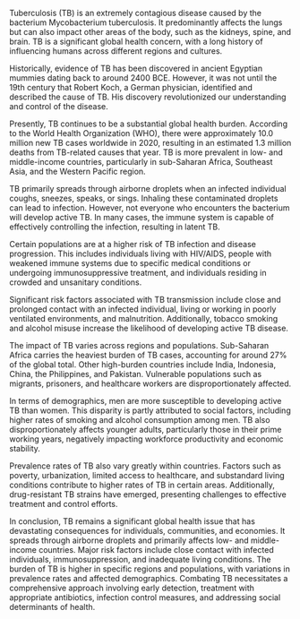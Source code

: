 Tuberculosis (TB) is an extremely contagious disease caused by the bacterium Mycobacterium tuberculosis. It predominantly affects the lungs but can also impact other areas of the body, such as the kidneys, spine, and brain. TB is a significant global health concern, with a long history of influencing humans across different regions and cultures.

Historically, evidence of TB has been discovered in ancient Egyptian mummies dating back to around 2400 BCE. However, it was not until the 19th century that Robert Koch, a German physician, identified and described the cause of TB. His discovery revolutionized our understanding and control of the disease.

Presently, TB continues to be a substantial global health burden. According to the World Health Organization (WHO), there were approximately 10.0 million new TB cases worldwide in 2020, resulting in an estimated 1.3 million deaths from TB-related causes that year. TB is more prevalent in low- and middle-income countries, particularly in sub-Saharan Africa, Southeast Asia, and the Western Pacific region.

TB primarily spreads through airborne droplets when an infected individual coughs, sneezes, speaks, or sings. Inhaling these contaminated droplets can lead to infection. However, not everyone who encounters the bacterium will develop active TB. In many cases, the immune system is capable of effectively controlling the infection, resulting in latent TB.

Certain populations are at a higher risk of TB infection and disease progression. This includes individuals living with HIV/AIDS, people with weakened immune systems due to specific medical conditions or undergoing immunosuppressive treatment, and individuals residing in crowded and unsanitary conditions.

Significant risk factors associated with TB transmission include close and prolonged contact with an infected individual, living or working in poorly ventilated environments, and malnutrition. Additionally, tobacco smoking and alcohol misuse increase the likelihood of developing active TB disease.

The impact of TB varies across regions and populations. Sub-Saharan Africa carries the heaviest burden of TB cases, accounting for around 27% of the global total. Other high-burden countries include India, Indonesia, China, the Philippines, and Pakistan. Vulnerable populations such as migrants, prisoners, and healthcare workers are disproportionately affected.

In terms of demographics, men are more susceptible to developing active TB than women. This disparity is partly attributed to social factors, including higher rates of smoking and alcohol consumption among men. TB also disproportionately affects younger adults, particularly those in their prime working years, negatively impacting workforce productivity and economic stability.

Prevalence rates of TB also vary greatly within countries. Factors such as poverty, urbanization, limited access to healthcare, and substandard living conditions contribute to higher rates of TB in certain areas. Additionally, drug-resistant TB strains have emerged, presenting challenges to effective treatment and control efforts.

In conclusion, TB remains a significant global health issue that has devastating consequences for individuals, communities, and economies. It spreads through airborne droplets and primarily affects low- and middle-income countries. Major risk factors include close contact with infected individuals, immunosuppression, and inadequate living conditions. The burden of TB is higher in specific regions and populations, with variations in prevalence rates and affected demographics. Combating TB necessitates a comprehensive approach involving early detection, treatment with appropriate antibiotics, infection control measures, and addressing social determinants of health.